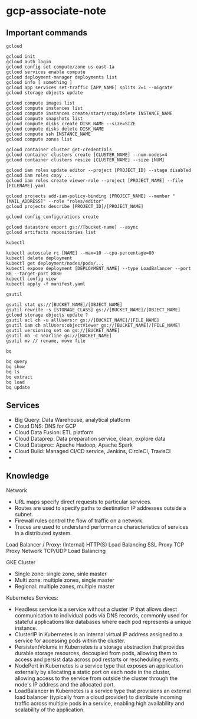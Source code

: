 # gcp-associate-note

## Important commands
```
gcloud

gcloud init
gcloud auth login
gcloud config set compute/zone us-east-1a
gcloud services enable compute
gcloud deployment-manager deployments list
gcloud info [ something ]
gcloud app services set-traffic [APP_NAME] splits 2=1 --migrate
gcloud storage objects update

gcloud compute images list
gcloud compute instances list
gcloud compute instances create/start/stop/delete INSTANCE_NAME
gcloud compute snapshots list
gcloud compute disks create DISK_NAME --size=SIZE
gcloud compute disks delete DISK_NAME
gcloud compute ssh INSTANCE_NAME
gcloud compute zones list

gcloud container cluster get-credentials
gcloud container clusters create [CLUSTER_NAME] --num-nodes=4
gcloud container clusters resize [CLUSTER_NAME] --size [NUM]

gcloud iam roles update editor --project [PROJECT_ID] --stage disabled
gcloud iam roles copy ...
gcloud iam roles create viewer-role --project [PROJECT_NAME] --file [FILENAME].yaml

gcloud projects add-iam-policy-binding [PROJECT_NAME] --member "[MAIL_ADDRESS]" --role "roles/editor"
gcloud projects describe [PROJECT_ID]/[PROJECT_NAME]

gcloud config configurations create

gcloud datastore export gs://[bucket-name] --async
gcloud artifacts repositories list
```

```
kubectl

kubectl autoscale rc [NAME] --max=10 --cpu-percentage=80
kubectl delete deployment
kubectl get deployment/nodes/pods/...
kubectl expose deployment [DEPLOYMENT_NAME] --type LoadBalancer --port 80 --target-port 8080
kubectl config view
kubectl apply -f manifest.yaml
```

```
gsutil

gsutil stat gs://[BUCKET_NAME]/[OBJECT_NAME]
gsutil rewrite -s [STORAGE_CLASS] gs://[BUCKET_NAME]/[OBJECT_NAME]
gcloud storage objects update ?
gsutil acl ch -u allUsers:r gs://[BUCKET_NAME]/[FILE_NAME]
gsutil iam ch allUsers:objectViewer gs://[BUCKET_NAME]/[FILE_NAME]
gsutil versioning set on gs://[BUCKET_NAME]
gsutil mb -c nearline gs://[BUCKET_NAME]
gsutil mv // rename, move file
```

```
bq

bq query
bq show
bq ls
bq extract
bq load
bq update
```

## Services
- Big Query: Data Warehouse, analytical platform
- Cloud DNS: DNS for GCP
- Cloud Data Fusion: ETL platform
- Cloud Dataprep: Data preparation service, clean, explore data
- Cloud Dataproc: Apache Hadoop, Apache Spark
- Cloud Build: Managed CI/CD service, Jenkins, CircleCI, TravisCI
- 

## Knowledge
Network
- URL maps specify direct requests to particular services. 
- Routes are used to specify paths to destination IP addresses outside a subnet. 
- Firewall rules control the flow of traffic on a network. 
- Traces are used to understand performance characteristics of services in a distributed system.

Load Balancer / Proxy:
(Internal) HTTP(S) Load Balancing
SSL Proxy
TCP Proxy
Network TCP/UDP Load Balancing

GKE Cluster
- Single zone: single zone, sinle master
- Multi zone: multiple zones, single master
- Regional: multiple zones, multiple master

Kubernetes Services:
- Headless service is a service without a cluster IP that allows direct communication to individual pods via DNS records, commonly used for stateful applications like databases where each pod represents a unique instance.
- ClusterIP in Kubernetes is an internal virtual IP address assigned to a service for accessing pods within the cluster.
- PersistentVolume in Kubernetes is a storage abstraction that provides durable storage resources, decoupled from pods, allowing them to access and persist data across pod restarts or rescheduling events.
- NodePort in Kubernetes is a service type that exposes an application externally by allocating a static port on each node in the cluster, allowing access to the service from outside the cluster through the node's IP address and the allocated port.
- LoadBalancer in Kubernetes is a service type that provisions an external load balancer (typically from a cloud provider) to distribute incoming traffic across multiple pods in a service, enabling high availability and scalability of the application.




